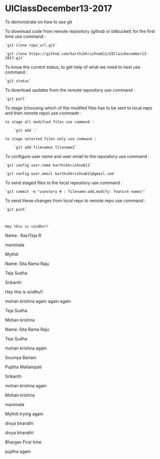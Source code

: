 # UIClassDecember13-2017
To demonstrate on how to use git

To download code from remote repository (github or bitbucket) for the first time use command :

	`git clone repo_url.git`

	`git clone https://github.com/karthikkrishna611/UIClassDecember13-2017.git`


To know the current status, to get help of what we need to next use command :

	`git status`


To download updates from the remote repository use command :

	`git pull`

To stage (choosing which of the modifed files has to be sent to local repo and then remote repo) use commadn :

	to stage all modified files use command :

		`git add .`

	to stage selected files only use command :

		`git add filename1 filename2`


To configure user name and user email to the repository use command :

	`git config user.name karthikkrishna611`

	`git config user.email karthikkrishna611@gmail.com`


To send staged files to the local repository use command :

	`git commit -m "usestory # : filename:add,modify: feature names"`


To send these changes from local repo to remote repo use command :

	`git push`



	Hey this is sindhu!!

Name : RaviTeja R



manimala


Mythili


Name: Sita Rama Raju


Teja Sudha



Srikanth

Hey this is sindhu!!

mohan krishna again again again 


Teja Sudha


Mohan krishna


Name: Sita Rama Raju


Teja Sudha 


mohan krishna again


Soumya Bairam



Pujitha Mallampati



Srikanth



mohan krishna again



Mohan krishna


manimala


Mythili trying again

divya bharathi

divya bharathi

Bhargav First time


 


pujitha again



